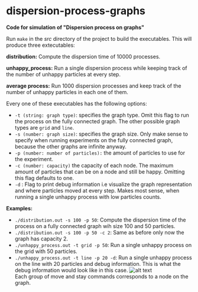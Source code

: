 # dispersion-process-graphs

**Code for simulation of "Dispersion process on graphs"**

Run `make` in the _src_ directory of the project to build the executables.
This will produce three extecutables:

**distribution:**
Compute the dispersion time of 10000 processes.

**unhappy_process:**
Run a single dispersion process while keeping track of the number of unhappy particles at every step.

**average process:**
Run 1000 dispersion processes and keep track of the number of unhappy particles in each one of them.

Every one of these executables has the following options:

- `-t (string: graph type)`: specifies the graph type. Omit this flag to run the process on the fully connected graph. The other possible graph types are `grid` and `line`.
- `-s (number: graph size)`: specifies the graph size. Only make sense to specify when running experiments on the fully connected graph, because the other graphs are infinite anyway.
- `-p (number: number of particles):` the amount of particles to use for the experiment.
- `-c (number: capacity)` the capacity of each node. The maximum amount of particles that can be on a node and still be happy. Omitting this flag defaults to one.
- `-d` : Flag to print debug information i.e visualize the graph representation and where particles moved at every step. Makes most sense, when running a single unhappy process with low particles counts.

**Examples:**

- `./distribution.out -s 100 -p 50`: Compute the dispersion time of the process on a fully connected graph wih size 100 and 50 particles.
- `./distribution.out -s 100 -p 50 -c 2`: Same as before only now the graph has capacity 2.
- `./unhappy_process.out -t grid -p 50`: Run a single unhappy process on the grid with 50 particles.
- `./unhappy_process.out -t line -p 20 -d`: Run a single unhappy process on the line with 20 particles and debug information. This is what the debug information would look like in this case. ![alt text](https://github.com/FjodorGit/dispersion-process-graphs/blob/main/.image/Screenshot%20from%202023-09-12%2011-39-29.png?raw=true)
  <br>Each group of move and stay commands corresponds to a node on the graph.
